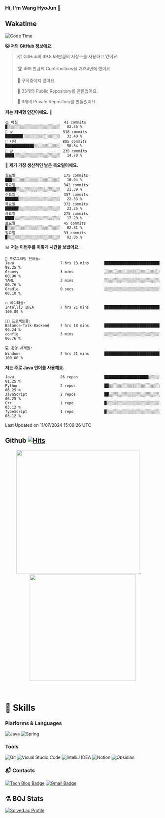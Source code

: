 ### Hi, I'm Wang HyoJun 👋

## Wakatime
<!--START_SECTION:waka-->
![Code Time](http://img.shields.io/badge/Code%20Time-219%20hrs%2026%20mins-blue)

**🐱 저의 GitHub 정보에요.** 

> 📦 GitHub의 39.8 kB만큼의 저장소를 사용하고 있어요. 
 > 
> 🏆 469 만큼의 Contributions을 2024년에 했어요
 > 
> 🚫 구직중이지 않아요.
 > 
> 📜 33개의 Public Repository를 만들었어요. 
 > 
> 🔑 3개의 Private Repository를 만들었어요. 
 > 
**저는 저녁형 인간이에요. 🦉** 

```text
🌞 아침                     41 commits          █░░░░░░░░░░░░░░░░░░░░░░░░   02.56 % 
🌆 낮　                     518 commits         ████████░░░░░░░░░░░░░░░░░   32.40 % 
🌃 저녁                     805 commits         █████████████░░░░░░░░░░░░   50.34 % 
🌙 밤　                     235 commits         ████░░░░░░░░░░░░░░░░░░░░░   14.70 % 
```
📅 **제가 가장 생산적인 날은 목요일이에요.** 

```text
월요일                      175 commits         ███░░░░░░░░░░░░░░░░░░░░░░   10.94 % 
화요일                      342 commits         █████░░░░░░░░░░░░░░░░░░░░   21.39 % 
수요일                      357 commits         ██████░░░░░░░░░░░░░░░░░░░   22.33 % 
목요일                      372 commits         ██████░░░░░░░░░░░░░░░░░░░   23.26 % 
금요일                      275 commits         ████░░░░░░░░░░░░░░░░░░░░░   17.20 % 
토요일                      45 commits          █░░░░░░░░░░░░░░░░░░░░░░░░   02.81 % 
일요일                      33 commits          █░░░░░░░░░░░░░░░░░░░░░░░░   02.06 % 
```


📊 **저는 이번주를 이렇게 시간을 보냈어요.** 

```text
💬 프로그래밍 언어들: 
Java                     7 hrs 13 mins       █████████████████████████   98.25 % 
Groovy                   3 mins              ░░░░░░░░░░░░░░░░░░░░░░░░░   00.90 % 
YAML                     3 mins              ░░░░░░░░░░░░░░░░░░░░░░░░░   00.76 % 
Gradle                   0 secs              ░░░░░░░░░░░░░░░░░░░░░░░░░   00.10 % 

🔥 에디터들: 
IntelliJ IDEA            7 hrs 21 mins       █████████████████████████   100.00 % 

🐱‍💻 프로젝트들: 
Balance-Talk-Backend     7 hrs 18 mins       █████████████████████████   99.24 % 
config                   3 mins              ░░░░░░░░░░░░░░░░░░░░░░░░░   00.76 % 

💻 운영 체제들: 
Windows                  7 hrs 21 mins       █████████████████████████   100.00 % 
```

**저는 주로 Java 언어를 사용해요.** 

```text
Java                     26 repos            ████████████████████░░░░░   81.25 % 
Python                   2 repos             ██░░░░░░░░░░░░░░░░░░░░░░░   06.25 % 
JavaScript               2 repos             ██░░░░░░░░░░░░░░░░░░░░░░░   06.25 % 
C++                      1 repo              █░░░░░░░░░░░░░░░░░░░░░░░░   03.12 % 
TypeScript               1 repo              █░░░░░░░░░░░░░░░░░░░░░░░░   03.12 % 
```




 Last Updated on 11/07/2024 15:09:26 UTC
<!--END_SECTION:waka-->

## Github [![Hits](https://hits.seeyoufarm.com/api/count/incr/badge.svg?url=https%3A%2F%2Fgithub.com%2Fgywns0417%2Fhit-counter&count_bg=%239AEB68&title_bg=%23B1D1F7&icon=&icon_color=%23E7E7E7&title=hits&edge_flat=false)](https://hits.seeyoufarm.com)

<p align="center">
  <a href="https://github.com/gywns0417">
    <img src="https://github-readme-stats.vercel.app/api?username=gywns0417&show_icons=true&theme=catppuccin_latte" width="400" style="max-width:100%;" />
  </a>
  &nbsp;
  &nbsp;
  &nbsp;
  &nbsp;
  <a href="https://github.com/gywns0417">
    <img src="https://github-readme-stats.vercel.app/api/top-langs/?username=gywns0417&layout=compact&show_icons=true&show_owner=true&theme=nord" width="345" style="max-width:100%;"/>
  </a>
</p>

<br>

# 💪 Skills
### Platforms & Languages
![Java](https://img.shields.io/badge/Java-007396.svg?&style=for-the-badge&logo=Java&logoColor=white)
![Spring](https://img.shields.io/badge/Spring-6DB33F.svg?&style=for-the-badge&logo=Spring&logoColor=white)

### Tools
![Git](https://img.shields.io/badge/Git-F05032.svg?&style=for-the-badge&logo=Git&logoColor=white)
![Visual Studio Code](https://img.shields.io/badge/Visual%20Studio%20Code-007ACC.svg?&style=for-the-badge&logo=Visual%20Studio%20Code&logoColor=white)
![IntelliJ IDEA](https://img.shields.io/badge/IntelliJ%20IDEA-000000.svg?&style=for-the-badge&logo=IntelliJ%20IDEA&logoColor=white)
![Notion](https://img.shields.io/badge/Notion-000000.svg?&style=for-the-badge&logo=Notion&logoColor=white)
![Obsidian](https://img.shields.io/badge/Obsidian-7C3AED.svg?&style=for-the-badge&logo=Obsidian&logoColor=white)


### :mailbox_with_mail: Contacts
[![Tech Blog Badge](http://img.shields.io/badge/-Tech%20blog-black?style=flat-square&logo=github&link=https://king-dev.tistory.com/)](https://king.tistory.com/)
[![Gmail Badge](https://img.shields.io/badge/Gmail-d14836?style=flat-square&logo=Gmail&logoColor=white&link=mailto:gywns0417@gmail.com)](mailto:gywns0417@gmail.com)

## ⚗️ BOJ Stats

[![Solved.ac Profile](http://mazassumnida.wtf/api/v2/generate_badge?boj=gywns0417)](https://solved.ac/gywns0417/)
